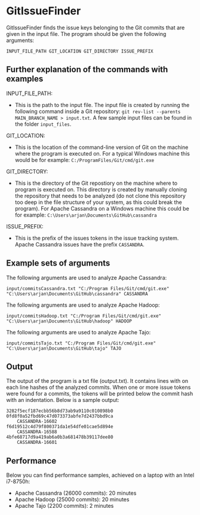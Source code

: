 # GitIssueFinder

GitIssueFinder finds the issue keys belonging to the Git commits that are given in the input file. The program should be given the following arguments:
```
INPUT_FILE_PATH GIT_LOCATION GIT_DIRECTORY ISSUE_PREFIX
```

## Further explanation of the commands with examples

INPUT_FILE_PATH:
- This is the path to the input file. The input file is created by running the following command inside a Git repository: ```git rev-list --parents MAIN_BRANCH_NAME > input.txt```. A few sample input files can be found in the folder ```input_files```.

GIT_LOCATION:
- This is the location of the command-line version of Git on the machine where the program is executed on. For a typical Windows machine this would be for example: ```C:/ProgramFiles/Git/cmd/git.exe```

GIT_DIRECTORY:
- This is the directory of the Git repostiory on the machine where to program is executed on. This directory is created by manually cloning the repository that needs to be analyzed (do not clone this repository too deep in the file structure of your system, as this could break the program). For Apache Cassandra on a Windows machine this could be for example: ```C:\Users\arjan\Documents\GitHub\cassandra```

ISSUE_PREFIX:
- This is the prefix of the issues tokens in the issue tracking system. Apache Cassandra issues have the prefix ```CASSANDRA```.

## Example sets of arguments
The following arguments are used to analyze Apache Cassandra:
```
input/commitsCassandra.txt "C:/Program Files/Git/cmd/git.exe" "C:\Users\arjan\Documents\GitHub\cassandra" CASSANDRA
```

The following arguments are used to analyze Apache Hadoop:
```
input/commitsHadoop.txt "C:/Program Files/Git/cmd/git.exe" "C:\Users\arjan\Documents\GitHub\hadoop" HADOOP
```

The following arguments are used to analyze Apache Tajo:
```
input/commitsTajo.txt "C:/Program Files/Git/cmd/git.exe" "C:\Users\arjan\Documents\GitHub\tajo" TAJO
```

## Output
The output of the program is a txt file (output.txt). It contains lines with on each line hashes of the analyzed commits. When one or more issue tokens were found for a commits, the tokens will be printed below the commit hash with an indentation. Below is a sample output:

```
3282f5ecf187ecbb56b8d73ab9a9110c010898b0
0fd8f0a52fbd69c47d073373abfe7d2437bbd9ca
    CASSANDRA-16602
f6d19512c4d79f800371da1e54dfe01cae5d894e
    CASSANDRA-16588
4bfe68717d9a419ab6a0b3a681478b39117dee80
    CASSANDRA-16601
```

## Performance
Below you can find performance samples, achieved on a laptop with an Intel i7-8750h:
- Apache Cassandra (26000 commits): 20 minutes
- Apache Hadoop (25000 commits): 20 minutes
- Apache Tajo (2200 commits): 2 minutes